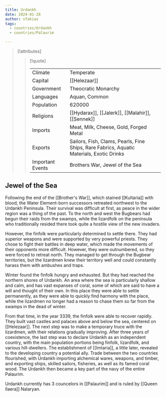 ```yaml
---
title: Urdankh
date: 2024-01-28
author: sfakias
tags:
  - countries/Urdankh
  - countries/Palaurim

---
```

> [!attributes]
> 
> > [!quote]
> >
> > | | |
> > | --- | --- |
> > | Climate | Temperate |
> > | Capital | [[Helezaar]] |
> > | Government | Theocratic Monarchy |
> > | Languages | Aquan, Common |
> > | Population | 620000 |
> > | Religions | [[Hydarax]], [[Jalerk]], [[Malahir]], [[Sennek]] |
> > | Imports | Meat, Milk, Cheese, Gold, Forged Metal |
> > | Exports | Sailors, Fish, Clams, Pearls, Fine Ships, Rare Fabrics, Aquatic Materials, Exotic Drinks |
> > | Important Events | Brothers War, Jewel of the Sea |

## Jewel of the Sea

Following the end of the [[Brother's War]], which stained [[Kultaria]] with blood, the Water Element-born successors retreated northwest to the Urdankh Peninsula. Their survival was difficult at first, as peace in the wider region was a thing of the past. To the north and west the Bugbears had begun their raids from the swamps, while the lizardfolk on the peninsula who traditionally resided there took quite a hostile view of the new invaders.

However, the finfolk were particularly determined to settle there. They had superior weapons and were supported by very powerful priests. They chose to fight their battles in deep water, which made the movements of their opponents more difficult. However, they were outnumbered, so they were forced to retreat north. They managed to get through the Bugbear territories, but the lizardmen knew their territory well and could constantly harass them with ambushes and traps.

Winter found the finfolk hungry and exhausted. But they had reached the northern shores of Urdankh. An area where the sea is particularly shallow and calm, and has vast expanses of coral, some of which are said to have a will and thought of their own. In this place they were able to settle permanently, as they were able to quickly find harmony with the place, while the lizardmen no longer had a reason to chase them so far from the swamps in the dead of winter.

From that time, in the year 3339, the finfolk were able to recover rapidly. They built vast castles and palaces above and below the sea, centered on [[Helezaar]]. The next step was to make a temporary truce with the lizardmen, with their relations gradually improving. After three years of coexistence, the last step was to declare Urdankh as an independent country, with the main population portions being finfolk, lizardfolk, and various hill-dwellers. The establishment of [[Imtaria]], a little later, revealed to the developing country a potential ally. Trade between the two countries flourished, with Urdankh importing alchemical wares, weapons, and timber, and exporting ships, skilled sailors, fisheries, as well as its famed coral wood. The Urdankh then became a key part of the navy of the entire Palaurim.

Urdankh currently has 3 councelors in [[Palaurim]] and is ruled by [[Queen Ilaera]] Nalaryan.